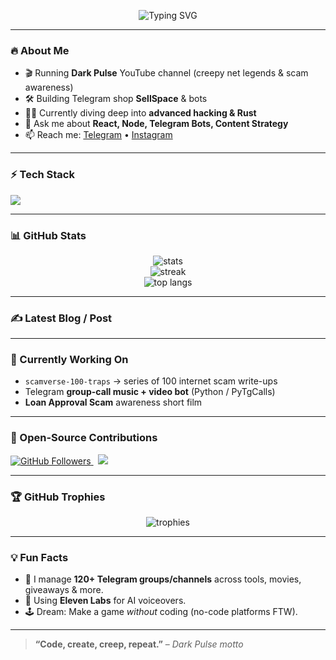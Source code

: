 <!-- README.md for boyflash677 -->

<p align="center">
  <img src="https://readme-typing-svg.demolab.com?font=Fira+Code&size=24&duration=3000&pause=1000&color=00FF9B&width=435&lines=नमस्ते%2C+I'm+Innocent+%F0%9F%91%8B;aka+boyflash677+on+GitHub;Dark+Pulse+%E2%9A%A1%EF%B8%8F;Tech%2FScam+Awareness+Creator" alt="Typing SVG" />
</p>

---

### 🔥 About Me
- 🎬 Running **Dark Pulse** YouTube channel (creepy net legends & scam awareness)  
- 🛠️ Building Telegram shop **SellSpace** & bots  
- 🧑‍💻 Currently diving deep into **advanced hacking & Rust**  
- 💬 Ask me about **React, Node, Telegram Bots, Content Strategy**  
- 📫 Reach me: [Telegram](https://t.me/your_tg_handle) • [Instagram](https://instagram.com/your_insta)  

---

### ⚡ Tech Stack
<p align="left">
  <img src="https://skillicons.dev/icons?i=python,nodejs,react,tailwind,mongodb,bash,linux" />
</p>

---

### 📊 GitHub Stats
<p align="center">
  <img src="https://github-readme-stats.vercel.app/api?username=boyflash677&show_icons=true&theme=radical" alt="stats" />  
  <br />
  <img src="https://github-readme-streak-stats.herokuapp.com?user=boyflash677&theme=radical" alt="streak" />  
  <br />
  <img src="https://github-readme-stats.vercel.app/api/top-langs/?username=boyflash677&layout=compact&theme=radical" alt="top langs" />
</p>

---

### ✍️ Latest Blog / Post
<!-- BLOG-POST-LIST:START -->
<!-- BLOG-POST-LIST:END -->

---

### 🚀 Currently Working On
- `scamverse-100-traps` → series of 100 internet scam write-ups  
- Telegram **group-call music + video bot** (Python / PyTgCalls)  
- **Loan Approval Scam** awareness short film  

---

### 🤝 Open-Source Contributions
<p align="left">
  <a href="https://github.com/boyflash677?tab=followers">
    <img src="https://img.shields.io/github/followers/boyflash677?label=Followers&style=social" alt="GitHub Followers"/>
  </a>
  &nbsp;
  <a href="https://github.com/boyflash677?tab=repositories">
    <img src="https://img.shields.io/badge/Total%20Repos-🏗️%20Building%20more!-blue" />
  </a>
</p>

---

### 🏆 GitHub Trophies
<p align="center">
  <img src="https://github-profile-trophy.vercel.app/?username=boyflash677&theme=onestar&no-frame=true&no-bg=true&margin-w=4" alt="trophies" />
</p>

---

### 💡 Fun Facts
- 🌟 I manage **120+ Telegram groups/channels** across tools, movies, giveaways & more.  
- 🎤 Using **Eleven Labs** for AI voiceovers.  
- 🕹️ Dream: Make a game *without* coding (no-code platforms FTW).

---

> **“Code, create, creep, repeat.”** – *Dark Pulse motto*

<!-- End of README -->
